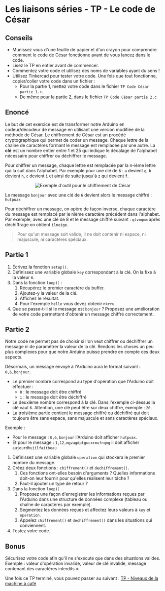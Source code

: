 # Les liaisons séries - TP - Le code de César

## Conseils

-   Munissez vous d'une feuille de papier et d'un crayon pour comprendre comment le code de César fonctionne avant de vous lancez dans le code.
-   Lisez le TP en entier avant de commencer.
-   Commentez votre code et utilisez des noms de variables ayant du sens !
-   Utilisez Tinkercad pour tester votre code. Une fois que tout fonctionne, copier/coller votre code dans un fichier :
    -   Pour la partie 1, mettez votre code dans le fichier `TP Code César partie 1.c`.
    -   De même pour la partie 2, dans le fichier `TP Code César partie 2.c`

## Enoncé

Le but de cet exercice est de transformer notre Arduino en codeur/décodeur de message en utilisant une version modifiée de la méthode de César. Le chiffrement de César est un procédé cryptographique qui permet de coder un message. Chaque lettre de la chaîne de caractères formant le message est remplacée par une autre. La **clé** est un nombre entier entre 1 et 25 qui indique le décalage de l'alphabet nécessaire pour chiffrer ou déchiffrer le message.

Pour chiffrer un message, chaque lettre est remplacée par la n-ième lettre qui la suit dans l'alphabet. Par exemple pour une clé de `6` : `a` devient `g`, `b` devient `h`, `c` devient `i` et ainsi de suite jusqu'à `z` qui devient `f`.

<center>

![Exemple d'outil pour le chiffrement de César](/Voie%20série/assets/letters-wheel.png)

</center>

Le message `bonjour` avec une clé de `6` devient alors le message chiffré : `hutpuax`

Pour déchiffrer un message, on opère de façon inverse, chaque caractère du message est remplacé par le nième caractère précédent dans l'alphabet. Par exemple, avec une clé de 8 et le message chiffré suivant : `qtvmqom` après déchiffrage on obtient `ilneige`.

> Pour qu'un message soit valide, il ne doit contenir ni espace, ni majuscule, ni caractères spéciaux.

## Partie 1

1. Écrivez la fonction `setup()`.
2. Définissez une variable globale `key` correspondant à la clé. On la fixe à la valeur `6`.
3. Dans la fonction `loop()` :
    1. Récupérez le premier caractère du buffer.
    2. Ajoutez-y la valeur de la clé.
    3. Affichez le résultat.
    4. Pour l'exemple `hello` vous devez obtenir `nkrru`.
4. Que se passe-t-il si le message est `bonjour` ? Proposez une amélioration de votre code permettant d'obtenir un message chiffré correctement.

## Partie 2

Notre code ne permet pas de choisir si l'on veut chiffrer ou déchiffrer un message ni de paramétrer la valeur de la clé. Rendons les choses un peu plus complexes pour que notre Arduino puisse prendre en compte ces deux aspects.

Désormais, un message envoyé à l'Arduino aura le format suivant : `0,6,bonjour`.

-   Le premier nombre correspond au type d'opération que l'Arduino doit effectuer :
    -   `0` : le message doit être chiffré
    -   `1` : le message doit être déchiffré
-   Le deuxième nombre correspond à la clé. Dans l'exemple ci-dessus la clé vaut `6`. Attention, une clé peut être sur deux chiffre, exemple : `20`.
-   La troisième partie contient le message chiffré ou déchiffré qui doit toujours être sans espace, sans majuscule et sans caractères spéciaux.

Exemple :

-   Pour le message : `0,6,bonjour` l'Arduino doit afficher `hutpuax`.
-   Et pour le message : `1,12,mgvagdptguuxrmufnqmg` il doit afficher `aujourdhuiilfaitbeau`

1. Définissez une variable globale `operation` qui stockera le premier nombre du message.
2. Créez deux fonctions : `chiffrement()` et `dechiffrement()`.
    1. Ces fonctions ont-elles besoin d'arguments ? Quelles informations doit-on leur fournir pour qu'elles réalisent leur tâche ?
    2. Faut-il ajouter un type de retour ?
3. Dans la fonction `loop()`
    1. Proposez une façon d'enregistrer les informations reçues par l'Arduino dans une structure de données complexe (tableau ou chaîne de caractères par exemple).
    2. Segmentez les données reçues et affectez leurs valeurs à `key` et `operation`.
    3. Appelez `chiffrement()` et `dechiffrement()` dans les situations qui conviennent.
4. Testez votre code.

## Bonus

Sécurisez votre code afin qu'il ne s'exécute que dans des situations valides. Exemple : valeur d'opération invalide, valeur de clé invalide, message contenant des caractères interdits.=

Une fois ce TP terminé, vous pouvez passer au suivant : [TP - Niveaux de la machine à café](/Voie%20série/TP%20machine%20à%20café.md)
